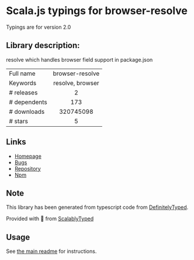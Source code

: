 
# Scala.js typings for browser-resolve

Typings are for version 2.0

## Library description:
resolve which handles browser field support in package.json

|                    |                 |
| ------------------ | :-------------: |
| Full name          | browser-resolve |
| Keywords           | resolve, browser |
| # releases         | 2 |
| # dependents       | 173 |
| # downloads        | 320745098 |
| # stars            | 5 |

## Links
- [Homepage](https://github.com/browserify/browser-resolve#readme)
- [Bugs](https://github.com/browserify/browser-resolve/issues)
- [Repository](https://github.com/browserify/browser-resolve)
- [Npm](https://www.npmjs.com/package/browser-resolve)
    


## Note
This library has been generated from typescript code from [DefinitelyTyped](https://definitelytyped.org).

Provided with :purple_heart: from [ScalablyTyped](https://github.com/oyvindberg/ScalablyTyped)

## Usage
See [the main readme](../../readme.md) for instructions.


